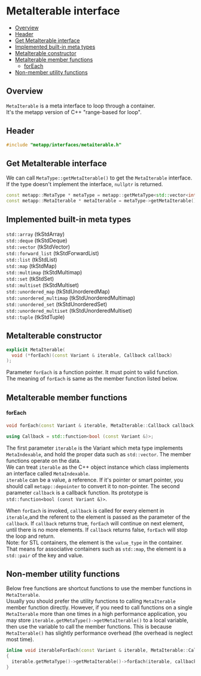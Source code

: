 [//]: # (Auto generated file, don't modify this file.)

# MetaIterable interface
<!--begintoc-->
* [Overview](#a2_1)
* [Header](#a2_2)
* [Get MetaIterable interface](#a2_3)
* [Implemented built-in meta types](#a2_4)
* [MetaIterable constructor](#a2_5)
* [MetaIterable member functions](#a2_6)
  * [forEach](#a4_1)
* [Non-member utility functions](#a2_7)
<!--endtoc-->

<a id="a2_1"></a>
## Overview

`MetaIterable` is a meta interface to loop through a container.  
It's the metapp version of C++ "range-based for loop".  

<a id="a2_2"></a>
## Header

```c++
#include "metapp/interfaces/metaiterable.h"
```

<a id="a2_3"></a>
## Get MetaIterable interface

We can call `MetaType::getMetaIterable()` to get the `MetaIterable` interface. If the type doesn't implement the interface, `nullptr` is returned.

```c++
const metapp::MetaType * metaType = metapp::getMetaType<std::vector<int> >();
const metapp::MetaIterable * metaIterable = metaType->getMetaIterable();
```

<a id="a2_4"></a>
## Implemented built-in meta types

`std::array` (tkStdArray)  
`std::deque` (tkStdDeque)  
`std::vector` (tkStdVector)  
`std::forward_list` (tkStdForwardList)  
`std::list` (tkStdList)  
`std::map` (tkStdMap)  
`std::multimap` (tkStdMultimap)  
`std::set` (tkStdSet)  
`std::multiset` (tkStdMultiset)  
`std::unordered_map` (tkStdUnorderedMap)  
`std::unordered_multimap` (tkStdUnorderedMultimap)  
`std::unordered_set` (tkStdUnorderedSet)  
`std::unordered_multiset` (tkStdUnorderedMultiset)  
`std::tuple` (tkStdTuple)  

<a id="a2_5"></a>
## MetaIterable constructor

```c++
explicit MetaIterable(
  void (*forEach)(const Variant & iterable, Callback callback)
);
```

Parameter `forEach` is a function pointer. It must point to valid function.  
The meaning of `forEach` is same as the member function listed below.

<a id="a2_6"></a>
## MetaIterable member functions

<a id="a4_1"></a>
#### forEach

```c++
void forEach(const Variant & iterable, MetaIterable::Callback callback);

using Callback = std::function<bool (const Variant &)>;
```

The first parameter `iterable` is the Variant which meta type implements `MetaIndexable`,
and hold the proper data such as `std::vector`. The member functions operate on the data.  
We can treat `iterable` as the C++ object instance which class implements an interface called `MetaIndexable`.  
`iterable` can be a value, a reference. If it's pointer or smart pointer, you should call `metapp::depointer`
to convert it to non-pointer. 
The second parameter `callback` is a callback function. Its prototype is `std::function<bool (const Variant &)>`.  

When `forEach` is invoked, `callback` is called for every element in `iterable`,and the referent to the element
is passed as the parameter of the `callback`. If `callback` returns true, `forEach` will continue on next element,
until there is no more elements. If `callback` returns false, `forEach` will stop the loop and return.  
Note: for STL containers, the element is the `value_type` in the container.
That means for associative containers such as `std::map`, the element is a `std::pair` of the key and value.  

<a id="a2_7"></a>
## Non-member utility functions

Below free functions are shortcut functions to use the member functions in `MetaIterable`.  
Usually you should prefer the utility functions to calling `MetaIterable` member function directly.
However, if you need to call functions on a single `MetaIterable` more than one times in a high performance application,
you may store `iterable.getMetaType()->getMetaIterable()` to a local variable, then use the variable to call the member functions.
This is because `MetaIterable()` has slightly performance overhead (the overhead is neglect most time).

```c++
inline void iterableForEach(const Variant & iterable, MetaIterable::Callback callback)
{
  iterable.getMetaType()->getMetaIterable()->forEach(iterable, callback);
}
```
